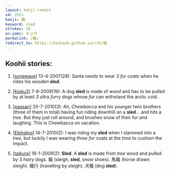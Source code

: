 ```yaml
---
layout: kanji-remain
v4: 2521
kanji: 橇
keyword: sled
strokes: 16
on-yomi: キョウ
permalink: /橇/
redirect_to: https://hochanh.github.io/rtk/橇
---
```


## Koohii stories: 

1) [<a href="http://kanji.koohii.com/profile/synewave">synewave</a>] 13-4-2007(28): Santa needs to wear <em>3 fur coats</em> when he rides his <em>wooden</em><strong> sled</strong>.

2) [<a href="http://kanji.koohii.com/profile/kioku3">kioku3</a>] 7-8-2009(19): A dog<strong> sled</strong> is made of <em>wood</em> and has to be pulled by at least <em>3</em> ultra <em>fur</em>ry dogs whose <em>fur</em> can withstand the arctic cold.

3) [<a href="http://kanji.koohii.com/profile/paasan">paasan</a>] 20-7-2010(3): Ah, <em>Chewbacca</em> and his younger twin brothers (three of them in total) having fun riding downhill on a <strong>sled</strong>... and hits a <em>tree</em>. But they just roll around, and brushes snow of their fur and laughing. This is Chewbacca on vacation.

4) [<a href="http://kanji.koohii.com/profile/Elphalpo">Elphalpo</a>] 14-7-2010(2): I was riding my<strong> sled</strong> when I slammed into a <em>tree</em>, but luckily I was wearing <em>three fur</em> coats at the time to cushion the impact.

5) [<a href="http://kanji.koohii.com/profile/taikura">taikura</a>] 16-1-2009(2): <strong>Sled</strong>. A<strong> sled</strong> is made from <em>tree</em> wood and pulled by 3 <em>hairy</em> dogs. 橇 (sleigh,<strong> sled</strong>, snow shoes). 馬橇 (horse drawn sleigh). 橇行 (travelling by sleigh). 犬橇 (dog<strong> sled</strong>).

